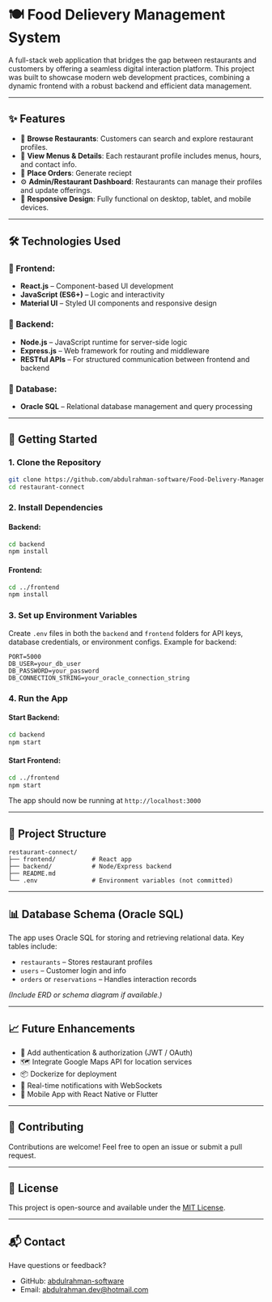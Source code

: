 
# 🍽️ Food Delievery Management System

A full-stack web application that bridges the gap between restaurants and customers by offering a seamless digital interaction platform. This project was built to showcase modern web development practices, combining a dynamic frontend with a robust backend and efficient data management.

---

## ✨ Features

- 🔎 **Browse Restaurants**: Customers can search and explore restaurant profiles.
- 🧾 **View Menus & Details**: Each restaurant profile includes menus, hours, and contact info.
- 🛒 **Place Orders**: Generate reciept
- ⚙️ **Admin/Restaurant Dashboard**: Restaurants can manage their profiles and update offerings.
- 📱 **Responsive Design**: Fully functional on desktop, tablet, and mobile devices.

---

## 🛠️ Technologies Used

### 🔧 Frontend:
- **React.js** – Component-based UI development
- **JavaScript (ES6+)** – Logic and interactivity
- **Material UI** – Styled UI components and responsive design

### 🔧 Backend:
- **Node.js** – JavaScript runtime for server-side logic
- **Express.js** – Web framework for routing and middleware
- **RESTful APIs** – For structured communication between frontend and backend

### 🔧 Database:
- **Oracle SQL** – Relational database management and query processing

---

## 🚀 Getting Started

### 1. Clone the Repository

```bash
git clone https://github.com/abdulrahman-software/Food-Delivery-Management-System.git
cd restaurant-connect
````

### 2. Install Dependencies

#### Backend:

```bash
cd backend
npm install
```

#### Frontend:

```bash
cd ../frontend
npm install
```

### 3. Set up Environment Variables

Create `.env` files in both the `backend` and `frontend` folders for API keys, database credentials, or environment configs. Example for backend:

```env
PORT=5000
DB_USER=your_db_user
DB_PASSWORD=your_password
DB_CONNECTION_STRING=your_oracle_connection_string
```

### 4. Run the App

#### Start Backend:

```bash
cd backend
npm start
```

#### Start Frontend:

```bash
cd ../frontend
npm start
```

The app should now be running at `http://localhost:3000`

---

## 📁 Project Structure

```
restaurant-connect/
├── frontend/          # React app
├── backend/           # Node/Express backend
├── README.md
└── .env               # Environment variables (not committed)
```

---

## 📊 Database Schema (Oracle SQL)

The app uses Oracle SQL for storing and retrieving relational data. Key tables include:

* `restaurants` – Stores restaurant profiles
* `users` – Customer login and info
* `orders` or `reservations` – Handles interaction records

*(Include ERD or schema diagram if available.)*

---

## 📈 Future Enhancements

* 🔐 Add authentication & authorization (JWT / OAuth)
* 🗺️ Integrate Google Maps API for location services
* 📦 Dockerize for deployment
* 🔔 Real-time notifications with WebSockets
* 📱 Mobile App with React Native or Flutter

---

## 🤝 Contributing

Contributions are welcome! Feel free to open an issue or submit a pull request.

---

## 📄 License

This project is open-source and available under the [MIT License](LICENSE).

---

## 📬 Contact

Have questions or feedback?

* GitHub: [abdulrahman-software](https://github.com/abdulrahman-software)
* Email: abdulrahman.dev@hotmail.com

```
